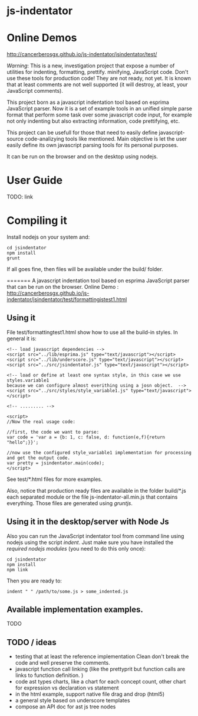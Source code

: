 js-indentator
=============

Online Demos
=============
http://cancerberosgx.github.io/js-indentator/jsindentator/test/

*Warning*: This is a new, investigation project that expose a number of utilities for indenting, formatting, prettify. minifying, JavaScript code. Don't use these tools for production code! They are not ready, not yet. It is known that at least comments are not well supported (it will destroy, at least, your JavaScript comments). 

This project born as a javascript indentation tool based on esprima JavaScript parser. Now it is a set of example tools in an unified simple parse format that perform some task over some javascript code input, for example not only indenting but also extracting information, code prettifying, etc. 

This project can be usefull for those that need to easily define javascript-source code-analizying tools like mentioned. Main objective is let the user easily define its own javascript parsing tools for its personal purposes. 

It can be run on the browser and on the desktop using nodejs. 

User Guide
===========

TODO: link


Compiling it
=============
Install nodejs on your system and: 

	cd jsindentator
	npm install 
	grunt

If all goes fine, then files will be available under the build/ folder. 

=======
A javascript indentation tool based on esprima JavaScript parser that can be run on the browser. 
Online Demo : http://cancerberosgx.github.io/js-indentator/jsindentator/test/formattingjstest1.html


 
## Using it

File test/formattingtest1.html show how to use all the build-in styles. In general it is: 


	<!-- load javascript dependencies -->
	<script src="../lib/esprima.js" type="text/javascript"></script>
	<script src="../lib/underscore.js" type="text/javascript"></script>
	<script src="../src/jsindentator.js" type="text/javascript"></script>
	
	<!-- load or define at least one syntax style, in this case we use styles.variable1 
	because we can configure almost everithing using a josn object.  -->
	<script src="../src/styles/style_variable1.js" type="text/javascript"></script>
	
	<!-- ......... -->
	
	<script>
	//Now the real usage code: 
	
	//first, the code we want to parse: 
	var code = 'var a = {b: 1, c: false, d: function(e,f){return "hello";}}';
	
	//now use the configured style_variable1 implementation for processing and get the output code.
	var pretty = jsindentator.main(code); 
	</script>


See test/*.html files for more examples. 

Also, notice that production ready files are available in the folder build/*.js each separated 
module or the file js-indentator-all.min.js that contains everything.  Those files are generated using *gruntjs*. 


## Using it in the desktop/server with Node Js

Also you can run the JavaScript indentator tool from command line using nodejs using 
the script *indent*. Just make sure you have installed the *required nodejs modules* (you need to do this only once):

	cd jsindentator
	npm install
	npm link

Then you are ready to:

	indent " " /path/to/some.js > some_indented.js



## Available implementation examples. 

TODO





## TODO / ideas
* testing that at least the reference implementation Clean don't break the code and well preserve the comments. 
* javascript function call linking (like the prettyprit but function calls are links to function definition. )
* code ast types charts, like a chart for each concept count, other chart for expression vs declaration vs statement
* in the html example, support native file drag and drop (html5)
* a general style based on underscore templates
* compose an API doc for ast js tree nodes
